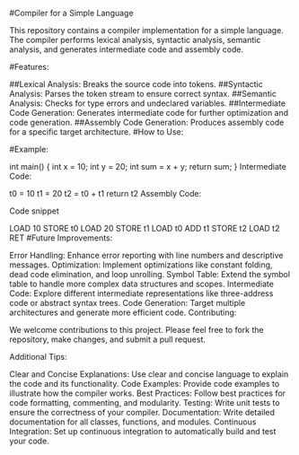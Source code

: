 #Compiler for a Simple Language

This repository contains a compiler implementation for a simple language. The compiler performs lexical analysis, syntactic analysis, semantic analysis, and generates intermediate code and assembly code.

#Features:

##Lexical Analysis: 
Breaks the source code into tokens.
##Syntactic Analysis: 
Parses the token stream to ensure correct syntax.
##Semantic Analysis: 
Checks for type errors and undeclared variables.
##Intermediate Code Generation: 
Generates intermediate code for further optimization and code generation.
##Assembly Code Generation: 
Produces assembly code for a specific target architecture.
#How to Use:

#Example:

int main() {
    int x = 10;
    int y = 20;
    int sum = x + y;
    return sum;
}
Intermediate Code:

t0 = 10
t1 = 20
t2 = t0 + t1
return t2
Assembly Code:

Code snippet

LOAD 10
STORE t0
LOAD 20
STORE t1
LOAD t0
ADD t1
STORE t2
LOAD t2
RET
#Future Improvements:

Error Handling: Enhance error reporting with line numbers and descriptive messages.
Optimization: Implement optimizations like constant folding, dead code elimination, and loop unrolling.
Symbol Table: Extend the symbol table to handle more complex data structures and scopes.
Intermediate Code: Explore different intermediate representations like three-address code or abstract syntax trees.
Code Generation: Target multiple architectures and generate more efficient code.
Contributing:

We welcome contributions to this project. Please feel free to fork the repository, make changes, and submit a pull request.


Additional Tips:

Clear and Concise Explanations: Use clear and concise language to explain the code and its functionality.
Code Examples: Provide code examples to illustrate how the compiler works.
Best Practices: Follow best practices for code formatting, commenting, and modularity.
Testing: Write unit tests to ensure the correctness of your compiler.
Documentation: Write detailed documentation for all classes, functions, and modules.
Continuous Integration: Set up continuous integration to automatically build and test your code.
